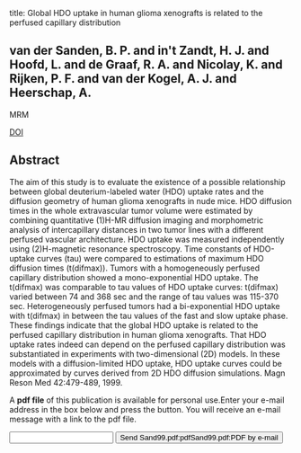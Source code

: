 title: Global HDO uptake in human glioma xenografts is related to the perfused capillary distribution

## van der Sanden, B. P. and in't Zandt, H. J. and Hoofd, L. and de Graaf, R. A. and Nicolay, K. and Rijken, P. F. and van der Kogel, A. J. and Heerschap, A.
MRM

<a href="https://doi.org/10.1002/(SICI)1522-2594(199909)42:3<479::AID-MRM10>3.0.CO;2-H">DOI</a>

## Abstract
The aim of this study is to evaluate the existence of a possible relationship between global deuterium-labeled water (HDO) uptake rates and the diffusion geometry of human glioma xenografts in nude mice. HDO diffusion times in the whole extravascular tumor volume were estimated by combining quantitative (1)H-MR diffusion imaging and morphometric analysis of intercapillary distances in two tumor lines with a different perfused vascular architecture. HDO uptake was measured independently using (2)H-magnetic resonance spectroscopy. Time constants of HDO-uptake curves (tau) were compared to estimations of maximum HDO diffusion times (t(difmax)). Tumors with a homogeneously perfused capillary distribution showed a mono-exponential HDO uptake. The t(difmax) was comparable to tau values of HDO uptake curves: t(difmax) varied between 74 and 368 sec and the range of tau values was 115-370 sec. Heterogeneously perfused tumors had a bi-exponential HDO uptake with t(difmax) in between the tau values of the fast and slow uptake phase. These findings indicate that the global HDO uptake is related to the perfused capillary distribution in human glioma xenografts. That HDO uptake rates indeed can depend on the perfused capillary distribution was substantiated in experiments with two-dimensional (2D) models. In these models with a diffusion-limited HDO uptake, HDO uptake curves could be approximated by curves derived from 2D HDO diffusion simulations. Magn Reson Med 42:479-489, 1999.

A <b>pdf file</b> of this publication is available for personal use.Enter your e-mail address in the box below and press the button. You will receive an e-mail message with a link to the pdf file.
<form action="sender.php">  <input type="text" name="email">  <input type="submit" value="Send Sand99.pdf:pdfSand99.pdf:PDF by e-mail"></form>